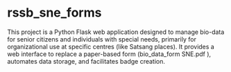 # rssb_sne_forms
This project is a Python Flask web application designed to manage bio-data for senior citizens and individuals with special needs, primarily for organizational use at specific centres (like Satsang places). It provides a web interface to replace a paper-based form (bio_data_form SNE.pdf ), automates data storage, and facilitates badge creation.   
